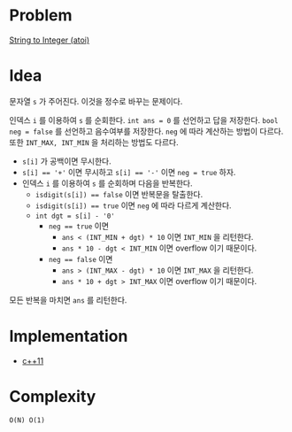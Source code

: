 # Problem

[String to Integer (atoi)](https://leetcode.com/problems/string-to-integer-atoi/)

# Idea

문자열 `s` 가 주어진다. 이것을 정수로 바꾸는 문제이다.

인덱스 `i` 를 이용하여 `s` 를 순회한다. `int ans = 0` 를 선언하고 답을
저장한다. `bool neg = false` 를 선언하고 음수여부를 저장한다. `neg` 에
따라 계산하는 방법이 다르다. 또한 `INT_MAX, INT_MIN` 을 처리하는
방법도 다르다.

* `s[i]` 가 공백이면 무시한다.
* `s[i] == '+'` 이면 무시하고 `s[i] == '-'` 이면 `neg = true` 하자.
* 인덱스 `i` 를 이용하여 `s` 를 순회하며 다음을 반복한다.
  * `isdigit(s[i]) == false` 이면 반복문을 탈출한다.
  * `isdigit(s[i]) == true` 이면 `neg` 에 따라 다르게 계산한다.
  * `int dgt = s[i] - '0'`
    * `neg == true` 이면
      * `ans < (INT_MIN + dgt) * 10` 이면 `INT_MIN` 을 리턴한다.
      * `ans * 10 - dgt < INT_MIN` 이면 overflow 이기 때문이다.
    * `neg == false` 이면
      * `ans > (INT_MAX - dgt) * 10` 이면 `INT_MAX` 을 리턴한다.
      * `ans * 10 + dgt > INT_MAX` 이면 overflow 이기 때문이다.

모든 반복을 마치면 `ans` 를 리턴한다.

# Implementation

* [c++11](a.cpp)

# Complexity

```
O(N) O(1)
```
